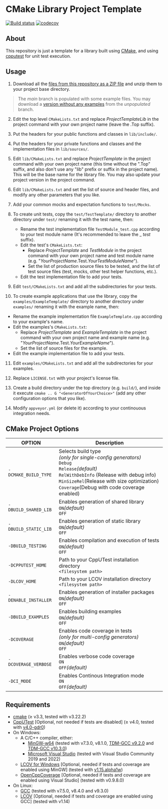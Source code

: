 
CMake Library Project Template
===========
[![Build status](https://ci.appveyor.com/api/projects/status/irafbluexmulat6u/branch/main?svg=true)](https://ci.appveyor.com/project/jgonzalezdr/projecttemplatelib/branch/main)
[![codecov](https://codecov.io/gh/jgonzalezdr/ProjectTemplateLib/branch/main/graph/badge.svg)](https://codecov.io/gh/jgonzalezdr/ProjectTemplateLib)
## About

This repository is just a template for a library built using [CMake](https://cmake.org/), and using [cpputest](http://cpputest.github.io/) for unit test execution.

## Usage

1.  Download all the [files from this repository as a ZIP file](https://github.com/jgonzalezdr/projecttemplatelib/archive/main.zip) and unzip them to your project base directory.

> The _main_ branch is populated with some example files. You may download a [version without any examples](https://github.com/jgonzalezdr/projecttemplatelib/archive/unpopulated.zip) from the _unpopulated_ branch.

2. Edit the top level `CMakeLists.txt` and replace _ProjectTemplateLib_ in the project command with your own project name (leave the .Top suffix).

3. Put the headers for your public functions and classes in `lib/include/`.

4. Put the headers for your private functions and classes and the implementation files in `lib/sources/`.

5. Edit `lib/CMakeLists.txt` and replace _ProjectTemplate_ in the project command with your own project name (this time without the ".Top" suffix, and also don't use any "lib" prefix or suffix in the project name). This will be the base name for the library file. You may also update your project version in the project command.

6. Edit `lib/CMakeLists.txt` and set the list of source and header files, and modify any other parameters that you like.

7. Add your common mocks and expectation functions to `test/Mocks`.

8. To create unit tests, copy the `test/TestTemplate/` directory to another directory under `test/` renaming it with the test name, then:
   - Rename the test implementation file `TestModule_test.cpp` according to your test module name (It's recommended to leave the _ _test_ suffix).
   - Edit the test's `CMakeLists.txt`:
       - Replace _ProjectTemplate_ and _TestModule_ in the project command with your own project name and test module name (e.g. "_YourProjectName_.Test._YourTestModuleName_").
       - Set the list of production source files to be tested, and the list of test source files (test, mocks, other test helper functions, etc.).
   - Edit the test implementation file to add your tests.

9. Edit `test/CMakeLists.txt` and add all the subdirectories for your tests.

10. To create example applications that use the library, copy the `examples/ExampleTemplate/` directory to another directory under `examples/` renaming it with the example name, then:
   - Rename the example implementation file `ExampleTemplate.cpp` according to your example's name.
   - Edit the examples's `CMakeLists.txt`:
       - Replace _ProjectTemplate_ and _ExampleTemplate_ in the project command with your own project name and example name (e.g. "_YourProjectName_.Test._YourExampleName_").
       - Set the list of source files for the example.
   - Edit the example implementation file to add your tests.

11. Edit `examples/CMakeLists.txt` and add all the subdirectories for your examples.

13. Replace `LICENSE.txt` with your project's license file.

14. Create a build directory under the top directory (e.g. `build/`), and inside it execute `cmake .. G "<GeneratorOfYourChoice>"` (add any other configuration options that you like).

15. Modify `appveyor.yml` (or delete it) according to your continouous integration needs.

## CMake Project Options

| OPTION                | Description |
| -                     | - |
| `-DCMAKE_BUILD_TYPE`  | Selects build type<br>_(only for single-config generators)_<br>`Debug`<br>`Release`_(default)_<br>`RelWithDebInfo` (Release with debug info)<br>`MinSizeRel`(Release with size optimization)<br> `Coverage`(Debug with code coverage enabled) |
| `-DBUILD_SHARED_LIB`  | Enables generation of shared library<br>`ON`_(default)_<br>`OFF` |
| `-DBUILD_STATIC_LIB`  | Enables generation of static library<br>`ON`_(default)_<br>`OFF` |
| `-DBUILD_TESTING`     | Enables compilation and execution of tests<br>`ON`_(default)_<br>`OFF` |
| `-DCPPUTEST_HOME`     | Path to your CppUTest installation directory<br>`<filesystem path>` |
| `-DLCOV_HOME`         | Path to your LCOV installation directory<br>`<filesystem path>` |
| `-DENABLE_INSTALLER`  | Enables generation of installer packages<br>`ON`_(default)_<br>`OFF` |
| `-DBUILD_EXAMPLES`    | Enables building examples<br>`ON`_(default)_<br>`OFF` |
| `-DCOVERAGE`          | Enables code coverage in tests<br>_(only for multi-config generators)_<br>`ON`_(default)_<br>`OFF` |
| `-DCOVERAGE_VERBOSE`  | Enables verbose code coverage<br>`ON`<br>`OFF`_(default)_ |
| `-DCI_MODE`           | Enables Continous Integration mode<br>`ON`<br>`OFF`_(default)_ |

## Requirements

- [cmake](https://cmake.org/) (≥ v3.3, tested with v3.22.2)
- [CppUTest](http://cpputest.github.io/) [Optional, not needed if tests are disabled] (≥ v4.0, tested with [v4.0-gdr0](https://github.com/jgonzalezdr/cpputest/releases/tag/v4.0-gdr0))
- On Windows:
  - A C/C++ compiler, either:
    - [MinGW-w64](https://sourceforge.net/projects/mingw-w64/) (tested with v7.3.0, v8.1.0, [TDM-GCC v9.2.0](https://jmeubank.github.io/tdm-gcc/download/) and [TDM-GCC v10.3.0](https://jmeubank.github.io/tdm-gcc/download/))
    - [Microsoft Visual Studio](https://www.visualstudio.com/es/downloads/) (tested with Visual Studio Community 2019 and 2022)
  - [LCOV for Windows](https://github.com/jgonzalezdr/lcov/releases) [Optional, needed if tests and coverage are enabled using MinGW] (tested with [v1.15.alpha1w](https://github.com/jgonzalezdr/lcov/releases/download/v1.15.alpha1w/lcov-v1.15.alpha1w.zip))
  - [OpenCppCoverage](https://github.com/OpenCppCoverage/OpenCppCoverage) [Optional, needed if tests and coverage are enabled using Visual Studio] (tested with v0.9.8.0)
- On Linux:
  - [GCC](https://gcc.gnu.org/) (tested with v7.5.0, v8.4.0 and v9.3.0)
  - [LCOV](http://ltp.sourceforge.net/coverage/lcov.php) [Optional, needed if tests and coverage are enabled using GCC] (tested with v1.14)
